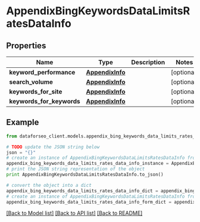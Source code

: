 # AppendixBingKeywordsDataLimitsRatesDataInfo


## Properties

Name | Type | Description | Notes
------------ | ------------- | ------------- | -------------
**keyword_performance** | [**AppendixInfo**](AppendixInfo.md) |  | [optional] 
**search_volume** | [**AppendixInfo**](AppendixInfo.md) |  | [optional] 
**keywords_for_site** | [**AppendixInfo**](AppendixInfo.md) |  | [optional] 
**keywords_for_keywords** | [**AppendixInfo**](AppendixInfo.md) |  | [optional] 

## Example

```python
from dataforseo_client.models.appendix_bing_keywords_data_limits_rates_data_info import AppendixBingKeywordsDataLimitsRatesDataInfo

# TODO update the JSON string below
json = "{}"
# create an instance of AppendixBingKeywordsDataLimitsRatesDataInfo from a JSON string
appendix_bing_keywords_data_limits_rates_data_info_instance = AppendixBingKeywordsDataLimitsRatesDataInfo.from_json(json)
# print the JSON string representation of the object
print AppendixBingKeywordsDataLimitsRatesDataInfo.to_json()

# convert the object into a dict
appendix_bing_keywords_data_limits_rates_data_info_dict = appendix_bing_keywords_data_limits_rates_data_info_instance.to_dict()
# create an instance of AppendixBingKeywordsDataLimitsRatesDataInfo from a dict
appendix_bing_keywords_data_limits_rates_data_info_form_dict = appendix_bing_keywords_data_limits_rates_data_info.from_dict(appendix_bing_keywords_data_limits_rates_data_info_dict)
```
[[Back to Model list]](../README.md#documentation-for-models) [[Back to API list]](../README.md#documentation-for-api-endpoints) [[Back to README]](../README.md)


